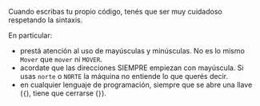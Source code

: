 Cuando escribas tu propio código, tenés que ser muy cuidadoso respetando la sintaxis.

En particular:

 * prestá atención al uso de mayúsculas y minúsculas. No es lo mismo `Mover` que `mover` ni `MOVER`.
 * acordate que las direcciones SIEMPRE empiezan con mayúscula. Si usas `norte` o `NORTE` la máquina no entiende lo que querés decir.
 * en cualquier lenguaje de programación, siempre que se abre una llave (`{`), tiene que cerrarse (`}`).